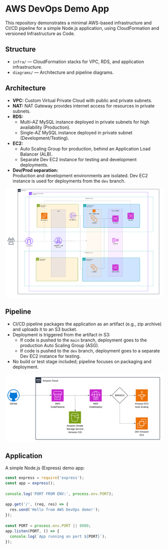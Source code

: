 # AWS DevOps Demo App

This repository demonstrates a minimal AWS-based infrastructure and CI/CD pipeline for a simple Node.js application, using CloudFormation and versioned Infrastructure as Code.

## Structure

- `infra/` — CloudFormation stacks for VPC, RDS, and application infrastructure.
- `diagrams/` — Architecture and pipeline diagrams.

## Architecture

- **VPC:** Custom Virtual Private Cloud with public and private subnets.
- **NAT:** NAT Gateway provides internet access for resources in private subnets.
- **RDS:** 
  - Multi-AZ MySQL instance deployed in private subnets for high availability (Production).
  - Single-AZ MySQL instance deployed in private subnet (Development/Testing).
- **EC2:** 
  - Auto Scaling Group for production, behind an Application Load Balancer (ALB).
  - Separate Dev EC2 instance for testing and development deployments.
- **Dev/Prod separation:**  
  Production and development environments are isolated. Dev EC2 instance is used for deployments from the `dev` branch.

<img src="diagrams/infra.png" alt="Architecture Diagram" width="800"/>

## Pipeline

- CI/CD pipeline packages the application as an artifact (e.g., zip archive) and uploads it to an S3 bucket.
- Deployment is triggered from the artifact in S3:  
  - If code is pushed to the `main` branch, deployment goes to the production Auto Scaling Group (ASG).
  - If code is pushed to the `dev` branch, deployment goes to a separate Dev EC2 instance for testing.
- No build or test stage included; pipeline focuses on packaging and deployment.

<img src="diagrams/pipeline.png" alt="Pipeline Diagram" width="800"/>

## Application

A simple Node.js (Express) demo app:

```js
const express = require('express');
const app = express();

console.log('PORT FROM ENV:', process.env.PORT);

app.get('/', (req, res) => {
  res.send('Hello from AWS DevOps demo!');
});

const PORT = process.env.PORT || 8080;
app.listen(PORT, () => {
  console.log(`App running on port ${PORT}`);
});
